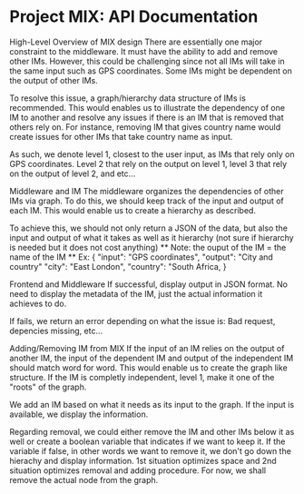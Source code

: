 # Project MIX: API Documentation

High-Level Overview of MIX design
There are essentially one major constraint to the middleware. It must have the ability to add and remove other IMs. However, this could be challenging since not all IMs will take in the same input such as GPS coordinates. Some IMs might be dependent on the output of other IMs. 

To resolve this issue, a graph/hierarchy data structure of IMs is recommended. This would enables us to illustrate the dependency of one IM to another and resolve any issues if there is an IM that is removed that others rely on. For instance, removing IM that gives country name would create issues for other IMs that take country name as input. 

As such, we denote level 1, closest to the user input, as IMs that rely only on GPS coordinates. Level 2 that rely on the output on level 1, level 3 that rely on the output of level 2, and etc...




Middleware and IM
The middleware organizes the dependencies of other IMs via graph. To do this, we should keep track of the input and output of each IM. This would enable us to create a hierarchy as described. 

To achieve this, we should not only return a JSON of the data, but also the input and output of what it takes as well as it hierarchy (not sure if hierarchy is needed but it does not cost anything)
** Note: the ouput of the IM = the name of the IM **
Ex:  {
        "input": "GPS coordinates",
        "output": "City and country"
        "city": "East London",
        "country": "South Africa,
     }




Frontend and Middleware
If successful, display output in JSON format. No need to display the metadata of the IM, just the actual information it achieves to do.

If fails, we return an error depending on what the issue is: Bad request, depencies missing, etc...




Adding/Removing IM from MIX
If the input of an IM relies on the output of another IM, the input of the dependent IM and output of the independent IM should match word for word. This would enable us to create the graph like structure. If the IM is completly independent, level 1, make it one of the "roots" of the graph. 

We add an IM based on what it needs as its input to the graph. If the input is available, we display the information.

Regarding removal, we could either remove the IM and other IMs below it as well or create a boolean variable that indicates if we want to keep it. If the variable if false, in other words we want to remove it, we don't go down the hierachy and display information. 1st situation optimizes space and 2nd situation optimizes removal and adding procedure. For now, we shall remove the actual node from the graph. 
